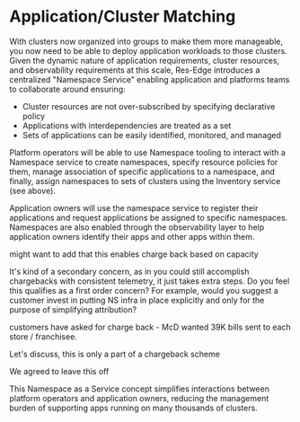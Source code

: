 # Application/Cluster Matching

With clusters now organized into groups to make them more manageable, you now need to be able to deploy application workloads to those clusters. Given the dynamic nature of application requirements, cluster resources, and observability requirements at this scale, Res-Edge introduces a centralized "Namespace Service" enabling application and platforms teams to collaborate around ensuring:

- Cluster resources are not over-subscribed by specifying declarative policy
- Applications with interdependencies are treated as a set
- Sets of applications can be easily identified, monitored, and managed

Platform operators will be able to use Namespace tooling to interact with a Namespace service to create namespaces, specify resource policies for them, manage association of specific applications to a namespace, and finally, assign namespaces to sets of clusters using the Inventory service (see above).

Application owners will use the namespace service to register their applications and request applications be assigned to specific namespaces. Namespaces are also enabled through the observability layer to help application owners identify their apps and other apps within them.

might want to add that this enables charge back based on capacity

It's kind of a secondary concern, as in you could still accomplish chargebacks with consistent telemetry, it just takes extra steps. Do you feel this qualifies as a first order concern? For example, would you suggest a customer invest in putting NS infra in place explicitly and only for the purpose of simplifying attribution?

customers have asked for charge back - McD wanted 39K bills sent to each store / franchisee.

Let's discuss, this is only a part of a chargeback scheme

We agreed to leave this off

This Namespace as a Service concept simplifies interactions between platform operators and application owners, reducing the management burden of supporting apps running on many thousands of clusters.
